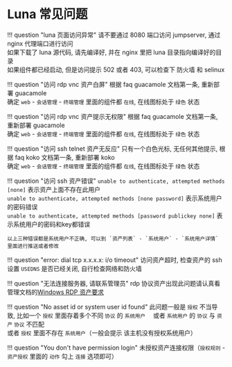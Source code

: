 # Luna 常见问题

!!! question "luna 页面访问异常"
    请不要通过 8080 端口访问 jumpserver, 通过 nginx 代理端口进行访问  
    如果下载了 luna 源代码, 请先编译好, 并在 nginx 里把 luna 目录指向编译好的目录  
    如果组件都已经启动, 但是访问提示 502 或者 403, 可以检查下 防火墙 和 selinux

!!! question "访问 rdp vnc 资产白屏"
    根据 faq guacamole 文档第一条, 重新部署 guacamole  
    确定 `web` - `会话管理` - `终端管理` 里面的组件都 `在线`, 在线图标处于 `绿色` 状态

!!! question "访问 rdp vnc 资产提示无权限"
    根据 faq guacamole 文档第一条, 重新部署 guacamole  
    确定 `web` - `会话管理` - `终端管理` 里面的组件都 `在线`, 在线图标处于 `绿色` 状态

!!! question "访问 ssh telnet 资产无反应"
    只有一个白色光标, 无任何其他提示, 根据 faq koko 文档第一条, 重新部署 koko  
    确定 `web` - `会话管理` - `终端管理` 里面的组件都 `在线`, 在线图标处于 `绿色` 状态

!!! question "访问 ssh 资产错误"
    `unable to authenticate, attempted methods [none]` 表示资产上面不存在此用户   
    `unable to authenticate, attempted methods [none password]` 表示系统用户的密码错误  
    `unable to authenticate, attempted methods [password publickey none]` 表示系统用户的密码和key都错误  

    以上三种错误都是系统用户不正确, 可以到 `资产列表` - `系统用户` - `系统用户详情` 里面进行推送或者修改

!!! question "error: dial tcp x.x.x.x: i/o timeout"
    访问资产超时, 检查资产的 ssh 设置 `USEDNS` 是否已经关闭, 自行检查网络和防火墙

!!! question "无法连接服务器, 请联系管理员"
    rdp 协议资产出现此问题请认真看管理文档的[Windows RDP 资产要求](../admin-guide/assets/windows_rdp.md)

!!! question "No asset id or system user id found"
    此问题一般是 `授权` 不当导致, 比如一个 `授权` 里面存着多个不同 `协议` 的 `系统用户  `
    或者 `系统用户` 的 `协议` 与 `资产` `协议` 不匹配  
    或者 `授权` 里面不存在 `系统用户`（一般会提示 该主机没有授权系统用户）

!!! question "You don't have permission login"
    未授权资产连接权限（`授权规则` - `资产授权` 里面的 `动作` 勾上 `连接` 选项即可）
